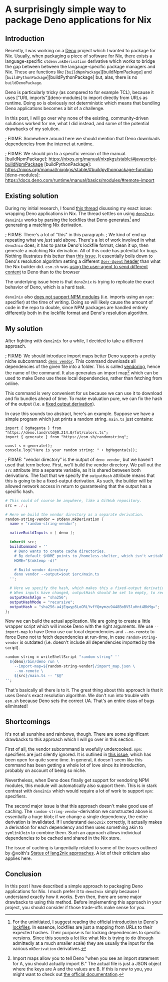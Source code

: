 # A surprisingly simple way to package Deno applications for Nix

## Introduction

Recently, I was working on a [Deno] project which I wanted to package for Nix.
Usually, when packaging a piece of software for Nix,
there exists a language-specific `stdenv.mkDerivation` derivative
which works to bridge the gap between between the langauge-specific package managers and Nix.
These are functions like [`buildNpmPackage`][buildNpmPackage] and [`buildPythonPackage`][buildPythonPackage]
but, alas, there is no `buildDenoPackage`.

Deno is particularly tricky
(as compared to for example TCL),
because it uses ["URL imports"][deno-modules]
to import directly from URLs as runtime.
Doing so is obviously not deterministic
which means that bundling Deno applications becomes a bit of a challenge.

In this post, I will go over
why none of the existing, community-driven solutions worked for me,
what I did instead,
and some of the potential drawbacks of my solution.

; FIXME: Somewhere around here we should mention that Deno downloads dependencies from the internet at runtime.

[Deno]: https://deno.land/
; FIXME: We should pin to a specific version of the manual.
[buildNpmPackage]: https://nixos.org/manual/nixpkgs/stable/#javascript-buildNpmPackage
[buildPythonPackage]: https://nixos.org/manual/nixpkgs/stable/#buildpythonpackage-function
[deno-modules]: https://docs.deno.com/runtime/manual/basics/modules/#remote-import

## Existing solution

During my initial research, I found [this thread][discourse-thread] disussing my exact issue:
wrapping Deno applications in Nix.
The thread settles on using [`deno2nix`][deno2nix].
`deno2nix` works by parsing the lockfiles that Deno generates[^lockfiles] and generating a matching Nix derivation.

; FIXME: There's a lot of "this" in this paragraph.
; We kind of end up repeating what we *just* said above.
There's a lot of work involved in what `deno2nix` does;
it has to parse Deno's lockfile format,
clean it up,
then generate a matching Nix derivation.
All of this code has potential for bugs.
Nothing illustrates this better than [this issue][esm.sh-issue].
It essentially boils down to Deno's resolution algorithm setting a different [`User-Agent` header][ua] than what the Nix builder did.
`esm.sh` was [using the user-agent to send different content][esm.sh-ua] to Deno than to the browser

The underlying issue here is that `deno2nix` is trying to replicate the exact behavior of Deno, which is a hard task.

`deno2nix` also [does not support NPM modules][npm-support] (i.e. imports using an `npm:` specifier) at the time of writing.
Doing so will likely cause the amount of code in the repo to double, since NPM
packages are handled entirely differently both in the lockfile format and Deno's resolution algorithm.

[^lockfiles]: For the uninitiated, I suggest reading [the official introduction to Deno's lockfiles][deno-lockfiles].
In essence, lockfiles are just a mapping from URLs to their expected hashes.
Their purpose is for locking dependencies to specific versions.
Since this sounds a lot like what Nix is trying to do
(though admittedly at a much smaller scale)
they are usually the input for the various `mkDerivation` derivatives.

[discourse-thread]: https://discourse.nixos.org/t/packaging-deno-applications/15441
[deno2nix]: https://github.com/SnO2WMaN/deno2nix/
[deno-lockfiles]: https://docs.deno.com/runtime/manual/basics/modules/integrity_checking
[esm.sh-issue]: https://github.com/SnO2WMaN/deno2nix/issues/30
[ua]: https://developer.mozilla.org/en-US/docs/Web/HTTP/Headers/User-Agent
[esm.sh-ua]: https://esm.sh/#esbuild-options
[npm-support]: https://github.com/SnO2WMaN/deno2nix/issues/18

## My solution

After fighting with `deno2nix` for a while,
I decided to take a different approach.

; FIXME: We should introduce import maps better
Deno supports a pretty niche subcommand: [`deno vendor`][deno-vendor].
This command downloads all dependencies of the given file into a folder.
This is called [vendoring][so-vendoring],
hence the name of the command.
It also generates an import map[^import-maps]
which can be used to make Deno use these local dependencies,
rather than fetching from online.

This command is very convenient for us
because we can use it to download and fix bundles ahead of time.
To make evaluation pure, we can fix the hash of the output
(i.e. a [fixed output derivation][fixed-output-derivation]).

In case this sounds too abstract,
here's an example.
Suppose we have a simple program which just prints a random string.
`main.ts` just contains:

```typscript
import { bgMagenta } from "https://deno.land/std@0.214.0/fmt/colors.ts";
import { generate } from "https://esm.sh/randomstring";

const s = generate();
console.log("Here is your random string: " + bgMagenta(s));
```

; FIXME: "vendor directory" is the output of `deno vendor`, but we haven't used that term before.
First, we'll build the vendor directory.
We pull out the `src` attribute into a separate variable, as it is shared between both derivations.
The fact that we specify the `outputHash` attribute means that this is going to be a fixed-output derivation.
As such, the builder will be allowed network access in return to guaranteeing that the output has a specific hash.

```nix
# This could of course be anywhere, like a GitHub repository.
src = ./.;

# Here we build the vendor directory as a separate derivation.
random-string-vendor = stdenv.mkDerivation {
  name = "random-string-vendor";

  nativeBuildInputs = [ deno ];

  inherit src;
  buildCommand = ''
    # Deno wants to create cache directories.
    # By default $HOME points to /homeless-shelter, which isn't writable.
    HOME="$(mktemp -d)"

    # Build vendor directory
    deno vendor --output=$out $src/main.ts
  '';

  # Here we specify the hash, which makes this a fixed-output derivation.
  # When inputs have changed, outputHash should be set to empty, to recalculate the new hash.
  outputHashAlgo = "sha256";
  outputHashMode = "recursive";
  outputHash = "sha256-a4jEqwyp5LoORLYvfYQmymzu9448BoBV5luHnt4BbMg=";
};
```

Now we can build the actual application.
We are going to create a little wrapper script
which will invoke Deno with the right arguments.
We use `--import-map` to have Deno use our local dependencies
and `--no-remote` to force Deno not to fetch dependencies at run-time,
in case `random-string-vendor` is outdated
(i.e. doesn't include all dependencies imported by the script).

```nix
random-string = writeShellScript "random-string" ''
  ${deno}/bin/deno run \
    --import-map=${random-string-vendor}/import_map.json \
    --no-remote \
    ${src}/main.ts -- "$@"
'';
```

That's basically all there is to it.
The great thing about this approach is that it uses Deno's exact resolution algorithm.
We don't run into trouble with `esm.sh` because Deno sets the correct UA.
That's an entire class of bugs eliminated!

[^import-maps]: Import maps allow you to tell Deno
"when you see an import statement for A, you should actually import B."
The actual file is just a JSON object where the keys are A and the values are B.
If this is new to you, you might want to check out [the official documentation][import-maps].

[deno-vendor]: https://docs.deno.com/runtime/manual/tools/vendor
[import-maps]: https://docs.deno.com/runtime/manual/basics/import_maps
[so-vendoring]: https://stackoverflow.com/q/26217488
[fixed-output-derivation]: https://nixos.org/manual/nix/stable/language/advanced-attributes.html?highlight=outputHash

## Shortcomings

It's not all sunshine and rainbows, though.
There are some significant drawbacks to this approach
which I will go over in this section.

First of all,
the vendor subcommand is woefully undercooked.
`npm:` specifiers are just silently ignored.
It is outlined in [this issue][npm-vendor-issue],
which has been open for quite some time.
In general, it doesn't seem like this command has been getting a whole lot of love since its introduction,
probably on account of being so niche.

Nevertheless,
when Deno does finally get support for vendoring NPM modules,
this module will automatically also support them.
This is in stark contrast with `deno2nix`
which would require a lot of work to support `npm:` specifiers.

The second major issue is that this approach doesn't make good use of caching.
The `random-string-vendor`-derivation we constructed above is essentially a huge blob;
if we change a single dependency,
the entire derivation is invalidated.
If I understand `deno2nix` correctly,
it actually makes a derivation for each dependency
and then uses something akin to `symlinkJoin` to combine them.
Such an approach allows individual dependencies to be cached and shared in the Nix store.

The issue of caching is tangentially related to some of the issues outlined by @volth's [Status of lang2nix approaches][lang2nix].
A lot of their criticism also applies here.

[npm-vendor-issue]: https://github.com/denoland/deno/issues/19740
[lang2nix]: https://discourse.nixos.org/t/status-of-lang2nix-approaches/14477

## Conclusion

In this post I have described a simple approach to packaging Deno applications for Nix.
I much prefer it to `deno2nix` simply because I understand exactly how it works.
Even then, there are some major drawbacks to using this method.
Before implementing this approach in your project,
you should consider if those trade-offs make sense for you.
